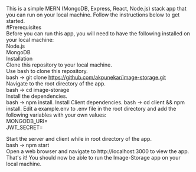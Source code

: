This is a simple MERN (MongoDB, Express, React, Node.js) stack app that you can run on your local machine. Follow the instructions below to get started.  
#Prerequisites  
Before you can run this app, you will need to have the following installed on your local machine:  
Node.js  
MongoDB  
Installation  
Clone this repository to your local machine.  
Use bash to clone this repository.  
bash -> git clone https://github.com/akpunekar/image-storage.git  
Navigate to the root directory of the app.  
bash -> cd image-storage  
Install the dependencies.  
bash -> npm install. 
Install Client dependencies. 
bash -> cd client && npm install. 
Edit a example.env to .env file in the root directory and add the following variables with your own values:  
MONGODB_URI=<your-mongodb-uri>  
JWT_SECRET=<your-jwt-secret>  
    
Start the server and client while in root directory of the app.  
bash -> npm start  
Open a web browser and navigate to http://localhost:3000 to view the app.  
That's it! You should now be able to run the Image-Storage app on your local machine.  
